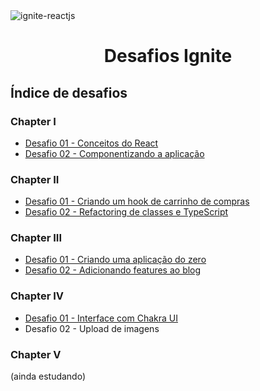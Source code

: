 <img alt="ignite-reactjs" title="ignite-reactjs" src="https://camo.githubusercontent.com/da00d1d0de49a4a6b5b64e5538ff21f8d41b686f10a18b158a7558d8b94462c8/68747470733a2f2f7265732e636c6f7564696e6172792e636f6d2f646c6f6164623262782f696d6167652f75706c6f61642f76313633353939343834352f30666638616338302d383032362d313165622d386564312d6538623737373634666263645f656c336674332e706e67">

<h1 align="center">
  Desafios Ignite
</h1>

## Índice de desafios

### Chapter I

- [Desafio 01 - Conceitos do React](https://github.com/marcos-moura97/reacjts-ignite-desafios/tree/main/desafio01-trilha-reactjs)
- [Desafio 02 - Componentizando a aplicação](https://github.com/marcos-moura97/reacjts-ignite-desafios/tree/main/desafio02-trilha-reactjs)

### Chapter II

- [Desafio 01 - Criando um hook de carrinho de compras](https://github.com/marcos-moura97/reacjts-ignite-desafios/tree/main/desafio03-trilha-reactjs)
- [Desafio 02 - Refactoring de classes e TypeScript](https://github.com/marcos-moura97/reacjts-ignite-desafios/tree/main/desafio04-trilha-reactjs)

### Chapter III

- [Desafio 01 - Criando uma aplicação do zero](https://github.com/marcos-moura97/reacjts-ignite-desafios/tree/main/desafio05-trilha-reactjs)
- [Desafio 02 - Adicionando features ao blog](https://github.com/marcos-moura97/reacjts-ignite-desafios/tree/main/desafio06-trilha-reactjs)

### Chapter IV

- [Desafio 01 - Interface com Chakra UI](https://github.com/marcos-moura97/reacjts-ignite-desafios/tree/main/desafio07-trilha-reactjs)
- Desafio 02 - Upload de imagens

### Chapter V

(ainda estudando)

